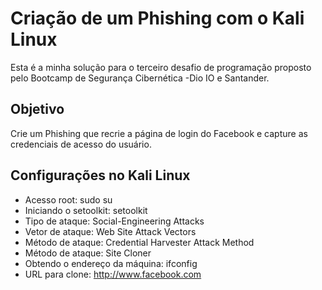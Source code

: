 <h1>Criação de um Phishing com o Kali Linux</h1>

Esta é a minha solução para o terceiro desafio de programação proposto pelo Bootcamp de Segurança Cibernética -Dio IO e Santander.

<h2>Objetivo</h2>

Crie um Phishing que recrie a página de login do Facebook e capture as credenciais de acesso do usuário.

<h2>Configurações no Kali Linux</h2>

+ Acesso root: sudo su
+ Iniciando o setoolkit: setoolkit
+ Tipo de ataque: Social-Engineering Attacks
+ Vetor de ataque: Web Site Attack Vectors
+ Método de ataque: Credential Harvester Attack Method
+ Método de ataque: Site Cloner
+ Obtendo o endereço da máquina: ifconfig
+ URL para clone: http://www.facebook.com
 

